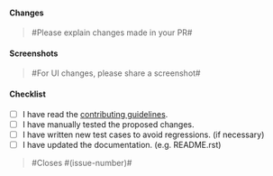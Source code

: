 #### Changes

> #Please explain changes made in your PR#

#### Screenshots

> #For UI changes, please share a screenshot#

#### Checklist

- [ ] I have read the [contributing guidelines](http://openwisp.io/docs/developer/contributing.html#how-to-commit-your-changes-properly).
- [ ] I have manually tested the proposed changes.
- [ ] I have written new test cases to avoid regressions. (if necessary)
- [ ] I have updated the documentation. (e.g. README.rst)

> #Closes #(issue-number)#

